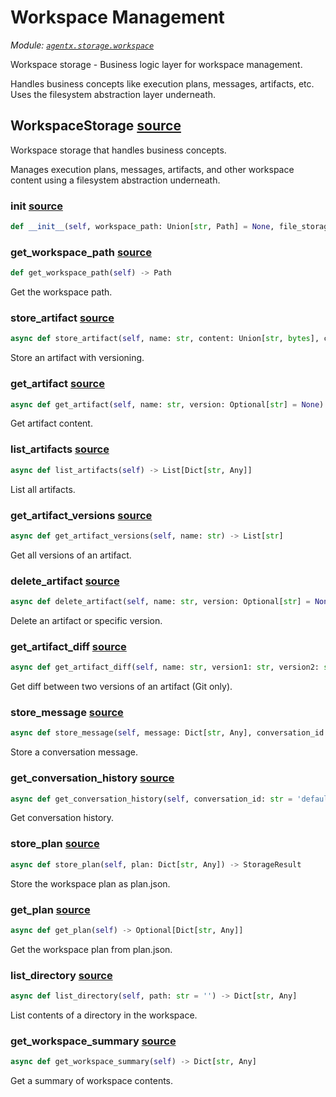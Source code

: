 # Workspace Management

*Module: [`agentx.storage.workspace`](https://github.com/dustland/agentx/blob/main/src/agentx/storage/workspace.py)*

Workspace storage - Business logic layer for workspace management.

Handles business concepts like execution plans, messages, artifacts, etc.
Uses the filesystem abstraction layer underneath.

## WorkspaceStorage <a href="https://github.com/dustland/agentx/blob/main/src/agentx/storage/workspace.py#L20" class="source-link" title="View source code">source</a>

Workspace storage that handles business concepts.

Manages execution plans, messages, artifacts, and other workspace
content using a filesystem abstraction underneath.

### __init__ <a href="https://github.com/dustland/agentx/blob/main/src/agentx/storage/workspace.py#L28" class="source-link" title="View source code">source</a>

```python
def __init__(self, workspace_path: Union[str, Path] = None, file_storage: FileStorage = None, use_git_artifacts: bool = True, base_path: Union[str, Path] = None, task_id: str = None)
```
### get_workspace_path <a href="https://github.com/dustland/agentx/blob/main/src/agentx/storage/workspace.py#L91" class="source-link" title="View source code">source</a>

```python
def get_workspace_path(self) -> Path
```

Get the workspace path.

### store_artifact <a href="https://github.com/dustland/agentx/blob/main/src/agentx/storage/workspace.py#L96" class="source-link" title="View source code">source</a>

```python
async def store_artifact(self, name: str, content: Union[str, bytes], content_type: str = 'text/plain', metadata: Optional[Dict[str, Any]] = None, commit_message: Optional[str] = None) -> StorageResult
```

Store an artifact with versioning.

### get_artifact <a href="https://github.com/dustland/agentx/blob/main/src/agentx/storage/workspace.py#L114" class="source-link" title="View source code">source</a>

```python
async def get_artifact(self, name: str, version: Optional[str] = None) -> Optional[str]
```

Get artifact content.

### list_artifacts <a href="https://github.com/dustland/agentx/blob/main/src/agentx/storage/workspace.py#L121" class="source-link" title="View source code">source</a>

```python
async def list_artifacts(self) -> List[Dict[str, Any]]
```

List all artifacts.

### get_artifact_versions <a href="https://github.com/dustland/agentx/blob/main/src/agentx/storage/workspace.py#L128" class="source-link" title="View source code">source</a>

```python
async def get_artifact_versions(self, name: str) -> List[str]
```

Get all versions of an artifact.

### delete_artifact <a href="https://github.com/dustland/agentx/blob/main/src/agentx/storage/workspace.py#L135" class="source-link" title="View source code">source</a>

```python
async def delete_artifact(self, name: str, version: Optional[str] = None) -> StorageResult
```

Delete an artifact or specific version.

### get_artifact_diff <a href="https://github.com/dustland/agentx/blob/main/src/agentx/storage/workspace.py#L142" class="source-link" title="View source code">source</a>

```python
async def get_artifact_diff(self, name: str, version1: str, version2: str) -> Optional[str]
```

Get diff between two versions of an artifact (Git only).

### store_message <a href="https://github.com/dustland/agentx/blob/main/src/agentx/storage/workspace.py#L314" class="source-link" title="View source code">source</a>

```python
async def store_message(self, message: Dict[str, Any], conversation_id: str = 'default') -> StorageResult
```

Store a conversation message.

### get_conversation_history <a href="https://github.com/dustland/agentx/blob/main/src/agentx/storage/workspace.py#L341" class="source-link" title="View source code">source</a>

```python
async def get_conversation_history(self, conversation_id: str = 'default') -> List[Dict[str, Any]]
```

Get conversation history.

### store_plan <a href="https://github.com/dustland/agentx/blob/main/src/agentx/storage/workspace.py#L370" class="source-link" title="View source code">source</a>

```python
async def store_plan(self, plan: Dict[str, Any]) -> StorageResult
```

Store the workspace plan as plan.json.

### get_plan <a href="https://github.com/dustland/agentx/blob/main/src/agentx/storage/workspace.py#L383" class="source-link" title="View source code">source</a>

```python
async def get_plan(self) -> Optional[Dict[str, Any]]
```

Get the workspace plan from plan.json.

### list_directory <a href="https://github.com/dustland/agentx/blob/main/src/agentx/storage/workspace.py#L397" class="source-link" title="View source code">source</a>

```python
async def list_directory(self, path: str = '') -> Dict[str, Any]
```

List contents of a directory in the workspace.

### get_workspace_summary <a href="https://github.com/dustland/agentx/blob/main/src/agentx/storage/workspace.py#L430" class="source-link" title="View source code">source</a>

```python
async def get_workspace_summary(self) -> Dict[str, Any]
```

Get a summary of workspace contents.
